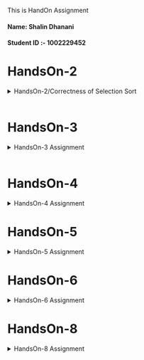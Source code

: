 
This is  HandOn Assignment

#### Name: Shalin Dhanani
#### Student ID :- 1002229452





# HandsOn-2


<details>


<summary>HandsOn-2/Correctness of Selection Sort</summary>

# Correctness of Selection sort

# Selection Sort


The algorithm finds the smallest element in the array first and exchanges it with the element in the first
position.Then it finds the second smallest element and exchanges it with the element in the second position and continues
in this way until the entire array is sorted.

* At the Start of each pass of outer loop:
      * the first **i** elements of the array **arr[0:i]** are in sorted order.
      * The other remaining **(n-i)** elements in **arr[i:n]**are greater or equal to all element in sorted portion.

## Initialization
* Before the first pass **i=0**;
* The loop invariant holds trivially since there are no elements in the sorted portion.so **arr[0:i]** is empty.

* Inductive Hypothesis: Assume the loop invariant holds at the start of iteration i. This means that **arr[0:i]** contains the smallest i elements of the array, sorted in ascending order, and all elements in **arr[i:n]** are greater than or equal to those in arr[0:i]. 

## Maintenance:

* In each pass, the minimum element from the unsorted portion **arr[i:n]** is selected and swapped with the element at index i.
* This ensures that the subarray **arr[0:i+1]**  is sorted and now contain the smallest **i+1** element of the array,sorted in ascending order
* Since the minimum element was swapped, the remaining **n-i-1** elements are still greater than or equal to the elements in the sorted part.

## Termination
* When i = n-1 the outer loop terminate
* At this point, loop variant guarantees that the  **arr[0:n]** is sorted  and last remaining element is greater than or equal to all previous element.
* So now element is in ascending order and sorted.

## Conclusion
Since the loop invariant is maintained before, during, and after the loop, and it repeats until the whole array is sorted, Selection Sort is correct.

</details>
<br>


# HandsOn-3

<details>

<summary>HandsOn-3 Assignment</summary>

[`HandsOn-3.md`](HandsOn_3/HandOn-3.md)
</details>

<br>

# HandsOn-4

<details>

<summary>HandsOn-4 Assignment</summary>

[`HandsOn_4.md`](HandsOn_4/HandsOn_4.md)
</details>


# HandsOn-5

<details>

<summary>HandsOn-5 Assignment</summary>

[`HandsOn_5.md`](HandsOn_5/HandsOn_5.md)
</details>

# HandsOn-6

<details>

<summary>HandsOn-6 Assignment</summary>

[`HandsOn_6.md`](HandsOn_6/HandsOn_6.md)
</details>

# HandsOn-8

<details>

<summary>HandsOn-8 Assignment</summary>

[`HandsOn_8.md`](HandsOn_8/HandsOn_8.md)
</details>